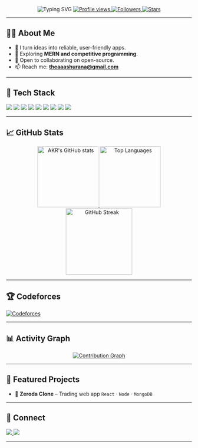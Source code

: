 <!-- PROFILE README for king-akr -->
<div align="center">

<!-- Animated typing header -->
<img src="https://readme-typing-svg.demolab.com?font=Fira+Code&weight=700&size=28&pause=900&center=true&vCenter=true&width=800&lines=Hey%2C+I'm+AKR+%F0%9F%91%8B;Full-Stack+Developer;I+build+clean%2C+performant+web+apps" alt="Typing SVG" />

<!-- Badges -->
<a href="https://github.com/king-akr">
  <img src="https://komarev.com/ghpvc/?username=king-akr&label=Profile%20views&color=0e75b6&style=flat" alt="Profile views" />
</a>
<a href="https://github.com/king-akr?tab=followers">
  <img src="https://img.shields.io/github/followers/king-akr?label=Followers&style=social" alt="Followers" />
</a>
<a href="https://github.com/king-akr">
  <img src="https://img.shields.io/github/stars/king-akr?affiliations=OWNER%2CCOLLABORATOR&style=social" alt="Stars" />
</a>

</div>

---

## 👨‍💻 About Me
- 🧠 I turn ideas into reliable, user-friendly apps.
- 🔭 Exploring **MERN and competitive programming**.
- 🤝 Open to collaborating on open-source.
- 📫 Reach me: **theaaashurana@gmail.com** 

---

## 🧰 Tech Stack
<p>
  <img src="https://img.shields.io/badge/JavaScript-000?logo=javascript" />
  <img src="https://img.shields.io/badge/React-000?logo=react" />
  <img src="https://img.shields.io/badge/Node.js-000?logo=nodedotjs" />
  <img src="https://img.shields.io/badge/Express-000?logo=express" />
  <img src="https://img.shields.io/badge/MongoDB-000?logo=mongodb" />
  <img src="https://img.shields.io/badge/TailwindCSS-000?logo=tailwindcss" />
  <img src="https://img.shields.io/badge/HTML5-000?logo=html5" />
  <img src="https://img.shields.io/badge/CSS3-000?logo=css3&logoColor=1572B6" />
  <img src="https://img.shields.io/badge/Git-000?logo=git" />
</p>

---

## 📈 GitHub Stats
<div align="center">

<a href="https://github.com/anuraghazra/github-readme-stats">
  <img height="165" src="https://github-readme-stats.vercel.app/api?username=king-akr&show_icons=true&count_private=true&include_all_commits=true&rank_icon=github&theme=radical" alt="AKR's GitHub stats" />
</a>
<a href="https://github.com/anuraghazra/github-readme-stats">
  <img height="165" src="https://github-readme-stats.vercel.app/api/top-langs/?username=king-akr&layout=compact&langs_count=8&hide=css,scss&theme=radical" alt="Top Languages" />
</a>

<a href="https://github.com/DenverCoder1/github-readme-streak-stats">
  <img height="180" src="https://streak-stats.demolab.com?user=king-akr&theme=radical&date_format=j%20M%5B%20Y%5D" alt="GitHub Streak" />
</a>

</div>

---

## 🏆 Codeforces
[![Codeforces](https://img.shields.io/badge/Codeforces-AKR369-orange?logo=codeforces&style=flat)](https://codeforces.com/profile/AKR369)



---

## 📊 Activity Graph
<div align="center">
  <a href="https://github.com/Ashutosh00710/github-readme-activity-graph">
    <img src="https://github-readme-activity-graph.vercel.app/graph?username=king-akr&theme=github-compact&area=true" alt="Contribution Graph" />
  </a>
</div>

---

## 🚀 Featured Projects
- 🔹 **Zeroda Clone** – Trading web app
  `React` · `Node` · `MongoDB`

---

## 📨 Connect
<p>
  <a href="https://www.linkedin.com/in/ashutosh-kumar-rana-b71206253/" target="_blank">
    <img src="https://img.shields.io/badge/LinkedIn-0A66C2?logo=linkedin&logoColor=white" />
  </a>
  <a href="mailto:theaaashurana@gmail.com">
    <img src="https://img.shields.io/badge/Email-D14836?logo=gmail&logoColor=white" />
  </a>
</p>

---

